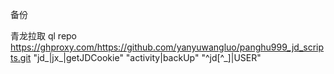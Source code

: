 备份

青龙拉取
ql repo https://ghproxy.com/https://github.com/yanyuwangluo/panghu999_jd_scripts.git "jd_|jx_|getJDCookie" "activity|backUp" "^jd[^_]|USER"
